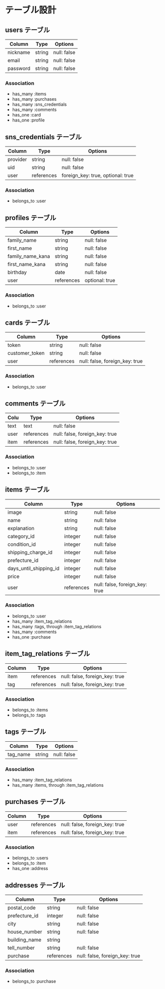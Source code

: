 # テーブル設計

## users テーブル

| Column           | Type       | Options                        |
| ---------------- | ---------- | ------------------------------ |
| nickname         | string     | null: false                    |
| email            | string     | null: false                    |
| password         | string     | null: false                    |

### Association

- has_many :items
- has_many :purchases
- has_many :sns_credentials
- has_many :comments
- has_one :card
- has_one :profile

## sns_credentials テーブル

| Column   | Type       | Options                          |
| -------- | ---------- | -------------------------------- |
| provider | string     | null: false                      |
| uid      | string     | null: false                      |
| user     | references | foreign_key: true, optional: true|

### Association

- belongs_to :user

## profiles テーブル

| Column           | Type       | Options                        |
| ---------------- | ---------- | ------------------------------ |
| family_name      | string     | null: false                    |
| first_name       | string     | null: false                    |
| family_name_kana | string     | null: false                    |
| first_name_kana  | string     | null: false                    |
| birthday         | date       | null: false                    |
| user             | references | optional: true                 |

### Association

- belongs_to :user

## cards テーブル

| Column           | Type       | Options                        |
| ---------------- | ---------- | ------------------------------ |
| token            | string     | null: false                    |
| customer_token   | string     | null: false                    |
| user             | references | null: false, foreign_key: true | 

### Association

- belongs_to :user

## comments テーブル

| Colu | Type       | Options                        |
| ---- | ---------- | ------------------------------ |
| text | text       | null: false                    |
| user | references | null: false, foreign_key: true |
| item | references | null: false, foreign_key: true | 

### Association

- belongs_to :user
- belongs_to :item

## items テーブル

| Column                 | Type       | Options                        |
| ---------------------- | ---------- | ------------------------------ |
| image                  | string     | null: false                    |
| name                   | string     | null: false                    |
| explanation            | string     | null: false                    |
| category_id            | integer    | null: false                    |
| condition_id           | integer    | null: false                    |
| shipping_charge_id     | integer    | null: false                    |
| prefecture_id          | integer    | null: false                    |
| days_until_shipping_id | integer    | null: false                    |
| price                  | integer    | null: false                    |
| user                   | references | null: false, foreign_key: true |

### Association

- belongs_to :user
- has_many :item_tag_relations
- has_many :tags, through :item_tag_relations
- has_many :comments
- has_one :purchase

## item_tag_relations テーブル

| Column | Type       | Options                        |
| ------ | ---------- | ------------------------------ |
| item   | references | null: false, foreign_key: true |
| tag    | references | null: false, foreign_key: true |

### Association

- belongs_to :items
- belongs_to :tags

## tags テーブル

| Column     | Type       | Options                        |
| ---------- | ---------- | ------------------------------ |
| tag_name   | string     | null: false                    |

### Association

- has_many :item_tag_relations
- has_many :items, through :item_tag_relations

## purchases テーブル

| Column | Type       | Options                        |
| ------ | ---------- | ------------------------------ |
| user   | references | null: false, foreign_key: true |
| item   | references | null: false, foreign_key: true |

### Association

- belongs_to :users
- belongs_to :item
- has_one :address

## addresses テーブル

| Column        | Type       | Options                        |
| ------------- | ---------- | ------------------------------ |
| postal_code   | string     | null: false                    |
| prefecture_id | integer    | null: false                    |
| city          | string     | null: false                    |
| house_number  | string     | null: false                    |
| building_name | string     |                                |
| tell_number   | string     | null: false                    |
| purchase      | references | null: false, foreign_key: true |

### Association

- belongs_to :purchase